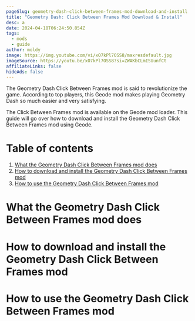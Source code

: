 ```yaml
---
pageSlug: geometry-dash-click-between-frames-mod-download-and-install
title: "Geometry Dash: Click Between Frames Mod Download & Install"
desc: a
date: 2024-04-18T06:24:50.854Z
tags:
  - mods
  - guide
author: moldy
image: https://img.youtube.com/vi/xO7kPl7OSS8/maxresdefault.jpg
imageSource: https://youtu.be/xO7kPl7OSS8?si=ZWAKbCLmISUunfCt
affiliateLinks: false
hideAds: false
---
```

The Geometry Dash Click Between Frames mod is said to revolutionize the game. According to top players, this Geode mod makes playing Geometry Dash so much easier and very satisfying.

The Click Between Frames mod is available on the Geode mod loader. This guide will go over how to download and install the Geometry Dash Click Between Frames mod using Geode.

# Table of contents

1. [What the Geometry Dash Click Between Frames mod does](#what-the-geometry-dash-click-between-frames-mod-does)
2. [How to download and install the Geometry Dash Click Between Frames mod](#how-to-download-and-install-the-geometry-dash-click-between-frames-mod)
3. [How to use the Geometry Dash Click Between Frames mod](#how-to-use-the-geometry-dash-click-between-frames-mod)

# What the Geometry Dash Click Between Frames mod does

# How to download and install the Geometry Dash Click Between Frames mod

# How to use the Geometry Dash Click Between Frames mod